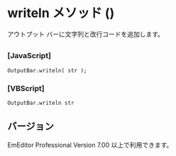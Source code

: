 # writeln メソッド ()

アウトプット バーに文字列と改行コードを追加します。

## 

### \[JavaScript\]

```
OutputBar.writeln( str );
```

### \[VBScript\]

```
OutputBar.writeln str
```

## バージョン

EmEditor Professional Version 7.00 以上で利用できます。
